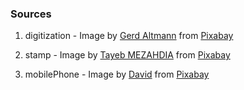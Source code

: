 ### Sources

1. digitization - Image by <a href="https://pixabay.com/users/geralt-9301/?utm_source=link-attribution&amp;utm_medium=referral&amp;utm_campaign=image&amp;utm_content=7071823">Gerd Altmann</a> from <a href="https://pixabay.com//?utm_source=link-attribution&amp;utm_medium=referral&amp;utm_campaign=image&amp;utm_content=7071823">Pixabay</a>

2. stamp - Image by <a href="https://pixabay.com/users/tayebmezahdia-4194100/?utm_source=link-attribution&amp;utm_medium=referral&amp;utm_campaign=image&amp;utm_content=4299143">Tayeb MEZAHDIA</a> from <a href="https://pixabay.com//?utm_source=link-attribution&amp;utm_medium=referral&amp;utm_campaign=image&amp;utm_content=4299143">Pixabay</a>

3. mobilePhone - Image by <a href="https://pixabay.com/users/funkyfocus-3900817/?utm_source=link-attribution&amp;utm_medium=referral&amp;utm_campaign=image&amp;utm_content=1875813">David</a>
                       from <a href="https://pixabay.com//?utm_source=link-attribution&amp;utm_medium=referral&amp;utm_campaign=image&amp;utm_content=1875813">Pixabay</a>
